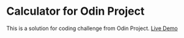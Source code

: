# Calculator for Odin Project
This is a solution for coding challenge from Odin Project.
[Live Demo](browsero.github.io/calculator/)
